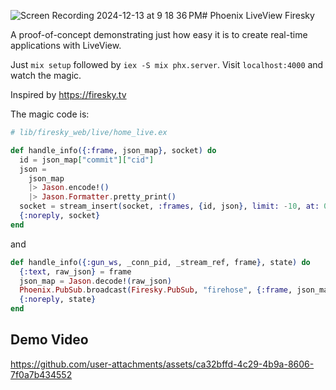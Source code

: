 ![Screen Recording 2024-12-13 at 9 18 36 PM](https://github.com/user-attachments/assets/76fd1a61-1bdf-4c8f-bd4f-1c5a3e43f816)# Phoenix LiveView Firesky

A proof-of-concept demonstrating just how easy it is to create real-time applications with LiveView.

Just `mix setup` followed by `iex -S mix phx.server`. Visit `localhost:4000` and watch the magic.

Inspired by https://firesky.tv

The magic code is:


```elixir
# lib/firesky_web/live/home_live.ex

def handle_info({:frame, json_map}, socket) do
  id = json_map["commit"]["cid"]
  json =
    json_map
    |> Jason.encode!()
    |> Jason.Formatter.pretty_print()
  socket = stream_insert(socket, :frames, {id, json}, limit: -10, at: 0)
  {:noreply, socket}
end
```

and

```elixir
def handle_info({:gun_ws, _conn_pid, _stream_ref, frame}, state) do
  {:text, raw_json} = frame
  json_map = Jason.decode!(raw_json)
  Phoenix.PubSub.broadcast(Firesky.PubSub, "firehose", {:frame, json_map})
  {:noreply, state}
end
```

## Demo Video


https://github.com/user-attachments/assets/ca32bffd-4c29-4b9a-8606-7f0a7b434552



